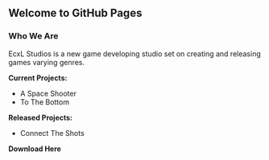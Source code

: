 ## Welcome to GitHub Pages

### Who We Are

EcxL Studios is a new game developing studio set on creating and releasing games varying genres. 

**Current Projects:**

-   A Space Shooter
-   To The Bottom

**Released Projects:**

-   Connect The Shots







**Download Here**
